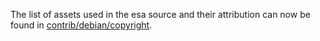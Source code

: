 The list of assets used in the esa source and their attribution can now be found in [contrib/debian/copyright](../contrib/debian/copyright).
